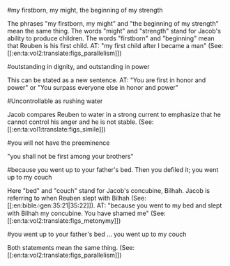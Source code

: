 #my firstborn, my might, the beginning of my strength

The phrases "my firstborn, my might" and "the beginning of my strength" mean the same thing. The words "might" and "strength" stand for Jacob's ability to produce children. The words "firstborn" and "beginning" mean that Reuben is his first child. AT: "my first child after I became a man" (See: [[:en:ta:vol2:translate:figs_parallelism]])

#outstanding in dignity, and outstanding in power

This can be stated as a new sentence. AT: "You are first in honor and power" or "You surpass everyone else in honor and power"

#Uncontrollable as rushing water

Jacob compares Reuben to water in a strong current to emphasize that he cannot control his anger and he is not stable. (See: [[:en:ta:vol1:translate:figs_simile]])

#you will not have the preeminence

"you shall not be first among your brothers"

#because you went up to your father's bed. Then you defiled it; you went up to my couch

Here "bed" and "couch" stand for Jacob's concubine, Bilhah. Jacob is referring to when Reuben slept with Bilhah (See: [[:en:bible:notes:gen:35:21|35:22]]). AT: "because you went to my bed and slept with Bilhah my concubine. You have shamed me" (See: [[:en:ta:vol2:translate:figs_metonymy]])

#you went up to your father's bed ... you went up to my couch

Both statements mean the same thing. (See: [[:en:ta:vol2:translate:figs_parallelism]])
